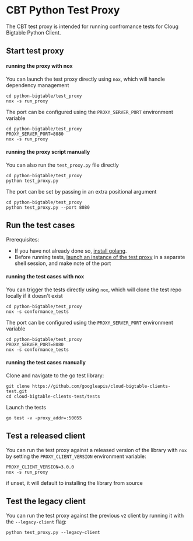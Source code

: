 # CBT Python Test Proxy

The CBT test proxy is intended for running confromance tests for Cloug Bigtable Python Client.

## Start test proxy

#### running the proxy with nox

You can launch the test proxy directly using `nox`, which will handle dependency management

```
cd python-bigtable/test_proxy
nox -s run_proxy
```

The port can be configured using the `PROXY_SERVER_PORT` environment variable

```
cd python-bigtable/test_proxy
PROXY_SERVER_PORT=8080
nox -s run_proxy
```

#### running the proxy script manually

You can also run the `test_proxy.py` file directly

```
cd python-bigtable/test_proxy
python test_proxy.py
```

The port can be set by passing in an extra positional argument

```
cd python-bigtable/test_proxy
python test_proxy.py --port 8080
```

## Run the test cases

Prerequisites:
- If you have not already done so, [install golang](https://go.dev/doc/install).
- Before running tests, [launch an instance of the test proxy](#start-test-proxy) 
in a separate shell session, and make note of the port

#### running the test cases with nox

You can trigger the tests directly using `nox`, which will clone the test repo locally if it doesn't exist

```
cd python-bigtable/test_proxy
nox -s conformance_tests
```

The port can be configured using the `PROXY_SERVER_PORT` environment variable

```
cd python-bigtable/test_proxy
PROXY_SERVER_PORT=8080
nox -s conformance_tests
```

#### running the test cases manually

Clone and navigate to the go test library:

```
git clone https://github.com/googleapis/cloud-bigtable-clients-test.git
cd cloud-bigtable-clients-test/tests
```


Launch the tests

```
go test -v -proxy_addr=:50055
```

## Test a released client

You can run the test proxy against a released version of the library with `nox`
by setting the `PROXY_CLIENT_VERSION` environment variable:

```
PROXY_CLIENT_VERSION=3.0.0
nox -s run_proxy
```

if unset, it will default to installing the library from source

## Test the legacy client

You can run the test proxy against the previous `v2` client by running it with the `--legacy-client` flag:

```
python test_proxy.py --legacy-client
```
